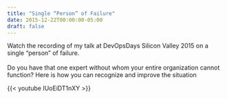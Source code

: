 ```yaml
---
title: "Single “Person” of Failure"
date: 2015-12-22T00:00:00-05:00
draft: false
---
```


Watch the recording of my talk at DevOpsDays Silicon Valley 2015 on a single “person” of failure. <br><br>
Do you have that one expert without whom your entire organization cannot function? Here is how you can recognize and improve the situation
<!-- <a href="https://www.youtube.com/watch?v=IUoEiDT1nXY" target=_blank>Single Person of Failure (YouTube)</a> -->

{{< youtube IUoEiDT1nXY >}} 